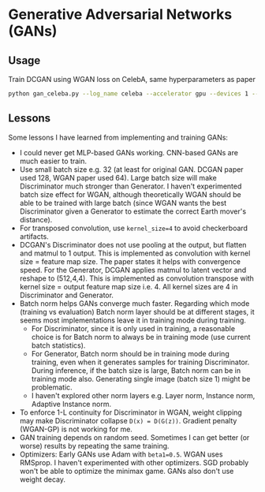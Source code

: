 # Generative Adversarial Networks (GANs)

## Usage

Train DCGAN using WGAN loss on CelebA, same hyperparameters as paper

```bash
python gan_celeba.py --log_name celeba --accelerator gpu --devices 1 --method wgan --train_g_interval 5 --max_steps 200000 --optimizer RMSprop --lr 5e-5 --batch_size 64
```

## Lessons

Some lessons I have learned from implementing and training GANs:

- I could never get MLP-based GANs working. CNN-based GANs are much easier to train.
- Use small batch size e.g. 32 (at least for original GAN. DCGAN paper used 128, WGAN paper used 64). Large batch size will make Discriminator much stronger than Generator. I haven't experimented batch size effect for WGAN, although theoretically WGAN should be able to be trained with large batch (since WGAN wants the best Discriminator given a Generator to estimate the correct Earth mover's distance).
- For transposed convolution, use `kernel_size=4` to avoid checkerboard artifacts.
- DCGAN's Discriminator does not use pooling at the output, but flatten and matmul to 1 output. This is implemented as convolution with kernel size = feature map size. The paper states it helps with convergence speed. For the Generator, DCGAN applies matmul to latent vector and reshape to (512,4,4). This is implemented as convolution transpose with kernel size = output feature map size i.e. 4. All kernel sizes are 4 in Discriminator and Generator.
- Batch norm helps GANs converge much faster. Regarding which mode (training vs evaluation) Batch norm layer should be at different stages, it seems most implementations leave it in training mode during training.
  - For Discriminator, since it is only used in training, a reasonable choice is for Batch norm to always be in training mode (use current batch statistics).
  - For Generator, Batch norm should be in training mode during training, even when it generates samples for training Discriminator. During inference, if the batch size is large, Batch norm can be in training mode also. Generating single image (batch size 1) might be problematic.
  - I haven't explored other norm layers e.g. Layer norm, Instance norm, Adaptive Instance norm.
- To enforce 1-L continuity for Discriminator in WGAN, weight clipping may make Discriminator collapse `D(x) = D(G(z))`. Gradient penalty (WGAN-GP) is not working for me.
- GAN training depends on random seed. Sometimes I can get better (or worse) results by repeating the same training.
- Optimizers: Early GANs use Adam with `beta1=0.5`. WGAN uses RMSprop. I haven't experimented with other optimizers. SGD probably won't be able to optimize the minimax game. GANs also don't use weight decay.
